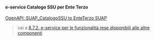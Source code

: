 #### e-service Catalogo SSU per Ente Terzo

[OpenAPI: SUAP_CatalogoSSU to EnteTerzo SUAP](../../../../openAPI/catalogo-ssu_to_et.yaml)

> vai a [8.7.2. e-service per le funzionalità rese disponibili alle altre componenti](08_07_02.md)